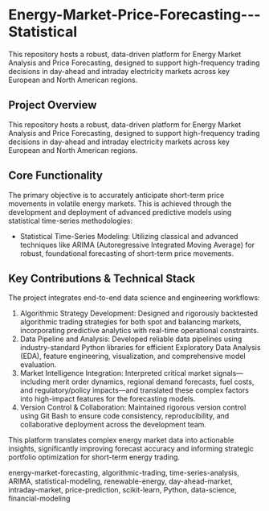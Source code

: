 # Energy-Market-Price-Forecasting---Statistical
This repository hosts a robust, data-driven platform for Energy Market Analysis and Price Forecasting, designed to support high-frequency trading decisions in day-ahead and intraday electricity markets across key European and North American regions.

## Project Overview

This repository hosts a robust, data-driven platform for Energy Market Analysis and Price Forecasting, designed to support high-frequency trading decisions in day-ahead and intraday electricity markets across key European and North American regions.

## Core Functionality

The primary objective is to accurately anticipate short-term price movements in volatile energy markets. This is achieved through the development and deployment of advanced predictive models using statistical time-series methodologies:

* Statistical Time-Series Modeling: Utilizing classical and advanced techniques like ARIMA (Autoregressive Integrated Moving Average) for robust, foundational forecasting of short-term price movements.

## Key Contributions & Technical Stack

The project integrates end-to-end data science and engineering workflows:

1. Algorithmic Strategy Development: Designed and rigorously backtested algorithmic trading strategies for both spot and balancing markets, incorporating predictive analytics with real-time operational constraints.
2. Data Pipeline and Analysis: Developed reliable data pipelines using industry-standard Python libraries for efficient Exploratory Data Analysis (EDA), feature engineering, visualization, and comprehensive model evaluation.
3. Market Intelligence Integration: Interpreted critical market signals—including merit order dynamics, regional demand forecasts, fuel costs, and regulatory/policy impacts—and translated these complex factors into high-impact features for the forecasting models.
4. Version Control & Collaboration: Maintained rigorous version control using Git Bash to ensure code consistency, reproducibility, and collaborative deployment across the development team.

This platform translates complex energy market data into actionable insights, significantly improving forecast accuracy and informing strategic portfolio optimization for short-term energy trading.

energy-market-forecasting, algorithmic-trading, time-series-analysis, ARIMA, statistical-modeling, renewable-energy, day-ahead-market, intraday-market, price-prediction, scikit-learn, Python, data-science, financial-modeling
